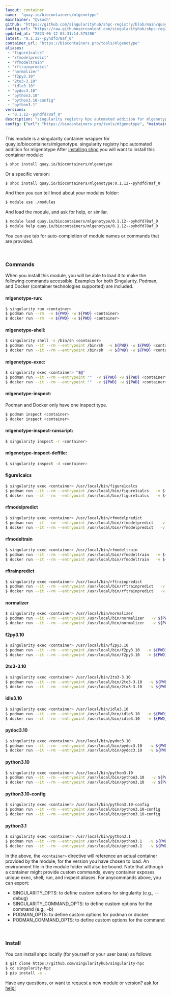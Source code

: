 ```yaml
---
layout: container
name:  "quay.io/biocontainers/mlgenotype"
maintainer: "@vsoch"
github: "https://github.com/singularityhub/shpc-registry/blob/main/quay.io/biocontainers/mlgenotype/container.yaml"
config_url: "https://raw.githubusercontent.com/singularityhub/shpc-registry/main/quay.io/biocontainers/mlgenotype/container.yaml"
updated_at: "2023-06-12 03:31:14.575286"
latest: "0.1.12--pyhdfd78af_0"
container_url: "https://biocontainers.pro/tools/mlgenotype"
aliases:
 - "figure1calcs"
 - "rfmodelpredict"
 - "rfmodeltrain"
 - "rftrainpredict"
 - "normalizer"
 - "f2py3.10"
 - "2to3-3.10"
 - "idle3.10"
 - "pydoc3.10"
 - "python3.10"
 - "python3.10-config"
 - "python3.1"
versions:
 - "0.1.12--pyhdfd78af_0"
description: "singularity registry hpc automated addition for mlgenotype"
config: {"url": "https://biocontainers.pro/tools/mlgenotype", "maintainer": "@vsoch", "description": "singularity registry hpc automated addition for mlgenotype", "latest": {"0.1.12--pyhdfd78af_0": "sha256:9a7230bbcb3c7d4898f1bf5e19b55c133356faa261600ab049b96a071ee2efeb"}, "tags": {"0.1.12--pyhdfd78af_0": "sha256:9a7230bbcb3c7d4898f1bf5e19b55c133356faa261600ab049b96a071ee2efeb"}, "docker": "quay.io/biocontainers/mlgenotype", "aliases": {"figure1calcs": "/usr/local/bin/figure1calcs", "rfmodelpredict": "/usr/local/bin/rfmodelpredict", "rfmodeltrain": "/usr/local/bin/rfmodeltrain", "rftrainpredict": "/usr/local/bin/rftrainpredict", "normalizer": "/usr/local/bin/normalizer", "f2py3.10": "/usr/local/bin/f2py3.10", "2to3-3.10": "/usr/local/bin/2to3-3.10", "idle3.10": "/usr/local/bin/idle3.10", "pydoc3.10": "/usr/local/bin/pydoc3.10", "python3.10": "/usr/local/bin/python3.10", "python3.10-config": "/usr/local/bin/python3.10-config", "python3.1": "/usr/local/bin/python3.1"}}
---
```


This module is a singularity container wrapper for quay.io/biocontainers/mlgenotype.
singularity registry hpc automated addition for mlgenotype
After [installing shpc](#install) you will want to install this container module:


```bash
$ shpc install quay.io/biocontainers/mlgenotype
```

Or a specific version:

```bash
$ shpc install quay.io/biocontainers/mlgenotype:0.1.12--pyhdfd78af_0
```

And then you can tell lmod about your modules folder:

```bash
$ module use ./modules
```

And load the module, and ask for help, or similar.

```bash
$ module load quay.io/biocontainers/mlgenotype/0.1.12--pyhdfd78af_0
$ module help quay.io/biocontainers/mlgenotype/0.1.12--pyhdfd78af_0
```

You can use tab for auto-completion of module names or commands that are provided.

<br>

### Commands

When you install this module, you will be able to load it to make the following commands accessible.
Examples for both Singularity, Podman, and Docker (container technologies supported) are included.

#### mlgenotype-run:

```bash
$ singularity run <container>
$ podman run --rm  -v ${PWD} -w ${PWD} <container>
$ docker run --rm  -v ${PWD} -w ${PWD} <container>
```

#### mlgenotype-shell:

```bash
$ singularity shell -s /bin/sh <container>
$ podman run --it --rm --entrypoint /bin/sh  -v ${PWD} -w ${PWD} <container>
$ docker run --it --rm --entrypoint /bin/sh  -v ${PWD} -w ${PWD} <container>
```

#### mlgenotype-exec:

```bash
$ singularity exec <container> "$@"
$ podman run --it --rm --entrypoint ""  -v ${PWD} -w ${PWD} <container> "$@"
$ docker run --it --rm --entrypoint ""  -v ${PWD} -w ${PWD} <container> "$@"
```

#### mlgenotype-inspect:

Podman and Docker only have one inspect type.

```bash
$ podman inspect <container>
$ docker inspect <container>
```

#### mlgenotype-inspect-runscript:

```bash
$ singularity inspect -r <container>
```

#### mlgenotype-inspect-deffile:

```bash
$ singularity inspect -d <container>
```


#### figure1calcs

```bash
$ singularity exec <container> /usr/local/bin/figure1calcs
$ podman run --it --rm --entrypoint /usr/local/bin/figure1calcs   -v ${PWD} -w ${PWD} <container> -c " $@"
$ docker run --it --rm --entrypoint /usr/local/bin/figure1calcs   -v ${PWD} -w ${PWD} <container> -c " $@"
```


#### rfmodelpredict

```bash
$ singularity exec <container> /usr/local/bin/rfmodelpredict
$ podman run --it --rm --entrypoint /usr/local/bin/rfmodelpredict   -v ${PWD} -w ${PWD} <container> -c " $@"
$ docker run --it --rm --entrypoint /usr/local/bin/rfmodelpredict   -v ${PWD} -w ${PWD} <container> -c " $@"
```


#### rfmodeltrain

```bash
$ singularity exec <container> /usr/local/bin/rfmodeltrain
$ podman run --it --rm --entrypoint /usr/local/bin/rfmodeltrain   -v ${PWD} -w ${PWD} <container> -c " $@"
$ docker run --it --rm --entrypoint /usr/local/bin/rfmodeltrain   -v ${PWD} -w ${PWD} <container> -c " $@"
```


#### rftrainpredict

```bash
$ singularity exec <container> /usr/local/bin/rftrainpredict
$ podman run --it --rm --entrypoint /usr/local/bin/rftrainpredict   -v ${PWD} -w ${PWD} <container> -c " $@"
$ docker run --it --rm --entrypoint /usr/local/bin/rftrainpredict   -v ${PWD} -w ${PWD} <container> -c " $@"
```


#### normalizer

```bash
$ singularity exec <container> /usr/local/bin/normalizer
$ podman run --it --rm --entrypoint /usr/local/bin/normalizer   -v ${PWD} -w ${PWD} <container> -c " $@"
$ docker run --it --rm --entrypoint /usr/local/bin/normalizer   -v ${PWD} -w ${PWD} <container> -c " $@"
```


#### f2py3.10

```bash
$ singularity exec <container> /usr/local/bin/f2py3.10
$ podman run --it --rm --entrypoint /usr/local/bin/f2py3.10   -v ${PWD} -w ${PWD} <container> -c " $@"
$ docker run --it --rm --entrypoint /usr/local/bin/f2py3.10   -v ${PWD} -w ${PWD} <container> -c " $@"
```


#### 2to3-3.10

```bash
$ singularity exec <container> /usr/local/bin/2to3-3.10
$ podman run --it --rm --entrypoint /usr/local/bin/2to3-3.10   -v ${PWD} -w ${PWD} <container> -c " $@"
$ docker run --it --rm --entrypoint /usr/local/bin/2to3-3.10   -v ${PWD} -w ${PWD} <container> -c " $@"
```


#### idle3.10

```bash
$ singularity exec <container> /usr/local/bin/idle3.10
$ podman run --it --rm --entrypoint /usr/local/bin/idle3.10   -v ${PWD} -w ${PWD} <container> -c " $@"
$ docker run --it --rm --entrypoint /usr/local/bin/idle3.10   -v ${PWD} -w ${PWD} <container> -c " $@"
```


#### pydoc3.10

```bash
$ singularity exec <container> /usr/local/bin/pydoc3.10
$ podman run --it --rm --entrypoint /usr/local/bin/pydoc3.10   -v ${PWD} -w ${PWD} <container> -c " $@"
$ docker run --it --rm --entrypoint /usr/local/bin/pydoc3.10   -v ${PWD} -w ${PWD} <container> -c " $@"
```


#### python3.10

```bash
$ singularity exec <container> /usr/local/bin/python3.10
$ podman run --it --rm --entrypoint /usr/local/bin/python3.10   -v ${PWD} -w ${PWD} <container> -c " $@"
$ docker run --it --rm --entrypoint /usr/local/bin/python3.10   -v ${PWD} -w ${PWD} <container> -c " $@"
```


#### python3.10-config

```bash
$ singularity exec <container> /usr/local/bin/python3.10-config
$ podman run --it --rm --entrypoint /usr/local/bin/python3.10-config   -v ${PWD} -w ${PWD} <container> -c " $@"
$ docker run --it --rm --entrypoint /usr/local/bin/python3.10-config   -v ${PWD} -w ${PWD} <container> -c " $@"
```


#### python3.1

```bash
$ singularity exec <container> /usr/local/bin/python3.1
$ podman run --it --rm --entrypoint /usr/local/bin/python3.1   -v ${PWD} -w ${PWD} <container> -c " $@"
$ docker run --it --rm --entrypoint /usr/local/bin/python3.1   -v ${PWD} -w ${PWD} <container> -c " $@"
```



In the above, the `<container>` directive will reference an actual container provided
by the module, for the version you have chosen to load. An environment file in the
module folder will also be bound. Note that although a container
might provide custom commands, every container exposes unique exec, shell, run, and
inspect aliases. For anycommands above, you can export:

 - SINGULARITY_OPTS: to define custom options for singularity (e.g., --debug)
 - SINGULARITY_COMMAND_OPTS: to define custom options for the command (e.g., -b)
 - PODMAN_OPTS: to define custom options for podman or docker
 - PODMAN_COMMAND_OPTS: to define custom options for the command

<br>

### Install

You can install shpc locally (for yourself or your user base) as follows:

```bash
$ git clone https://github.com/singularityhub/singularity-hpc
$ cd singularity-hpc
$ pip install -e .
```

Have any questions, or want to request a new module or version? [ask for help!](https://github.com/singularityhub/singularity-hpc/issues)